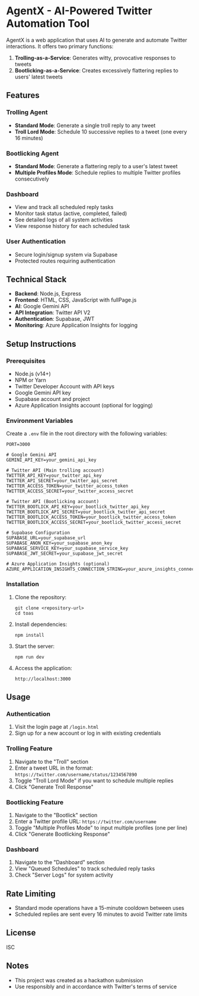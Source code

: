 # AgentX - AI-Powered Twitter Automation Tool

AgentX is a web application that uses AI to generate and automate Twitter interactions. It offers two primary functions:

1. **Trolling-as-a-Service**: Generates witty, provocative responses to tweets
2. **Bootlicking-as-a-Service**: Creates excessively flattering replies to users' latest tweets

## Features

### Trolling Agent
- **Standard Mode**: Generate a single troll reply to any tweet
- **Troll Lord Mode**: Schedule 10 successive replies to a tweet (one every 16 minutes)

### Bootlicking Agent
- **Standard Mode**: Generate a flattering reply to a user's latest tweet
- **Multiple Profiles Mode**: Schedule replies to multiple Twitter profiles consecutively

### Dashboard
- View and track all scheduled reply tasks
- Monitor task status (active, completed, failed)
- See detailed logs of all system activities
- View response history for each scheduled task

### User Authentication
- Secure login/signup system via Supabase
- Protected routes requiring authentication

## Technical Stack

- **Backend**: Node.js, Express
- **Frontend**: HTML, CSS, JavaScript with fullPage.js
- **AI**: Google Gemini API
- **API Integration**: Twitter API V2
- **Authentication**: Supabase, JWT
- **Monitoring**: Azure Application Insights for logging

## Setup Instructions

### Prerequisites
- Node.js (v14+)
- NPM or Yarn
- Twitter Developer Account with API keys
- Google Gemini API key
- Supabase account and project
- Azure Application Insights account (optional for logging)

### Environment Variables

Create a `.env` file in the root directory with the following variables:

```
PORT=3000

# Google Gemini API
GEMINI_API_KEY=your_gemini_api_key

# Twitter API (Main trolling account)
TWITTER_API_KEY=your_twitter_api_key
TWITTER_API_SECRET=your_twitter_api_secret
TWITTER_ACCESS_TOKEN=your_twitter_access_token
TWITTER_ACCESS_SECRET=your_twitter_access_secret

# Twitter API (Bootlicking account)
TWITTER_BOOTLICK_API_KEY=your_bootlick_twitter_api_key
TWITTER_BOOTLICK_API_SECRET=your_bootlick_twitter_api_secret
TWITTER_BOOTLICK_ACCESS_TOKEN=your_bootlick_twitter_access_token
TWITTER_BOOTLICK_ACCESS_SECRET=your_bootlick_twitter_access_secret

# Supabase Configuration
SUPABASE_URL=your_supabase_url
SUPABASE_ANON_KEY=your_supabase_anon_key
SUPABASE_SERVICE_KEY=your_supabase_service_key
SUPABASE_JWT_SECRET=your_supabase_jwt_secret

# Azure Application Insights (optional)
AZURE_APPLICATION_INSIGHTS_CONNECTION_STRING=your_azure_insights_connection_string
```

### Installation

1. Clone the repository:
   ```
   git clone <repository-url>
   cd toas
   ```

2. Install dependencies:
   ```
   npm install
   ```

3. Start the server:
   ```
   npm run dev
   ```

4. Access the application:
   ```
   http://localhost:3000
   ```

## Usage

### Authentication
1. Visit the login page at `/login.html`
2. Sign up for a new account or log in with existing credentials

### Trolling Feature
1. Navigate to the "Troll" section
2. Enter a tweet URL in the format: `https://twitter.com/username/status/1234567890`
3. Toggle "Troll Lord Mode" if you want to schedule multiple replies
4. Click "Generate Troll Response"

### Bootlicking Feature
1. Navigate to the "Bootlick" section
2. Enter a Twitter profile URL: `https://twitter.com/username`
3. Toggle "Multiple Profiles Mode" to input multiple profiles (one per line)
4. Click "Generate Bootlicking Response"

### Dashboard
1. Navigate to the "Dashboard" section
2. View "Queued Schedules" to track scheduled reply tasks
3. Check "Server Logs" for system activity

## Rate Limiting

- Standard mode operations have a 15-minute cooldown between uses
- Scheduled replies are sent every 16 minutes to avoid Twitter rate limits

## License
ISC

## Notes
- This project was created as a hackathon submission
- Use responsibly and in accordance with Twitter's terms of service
